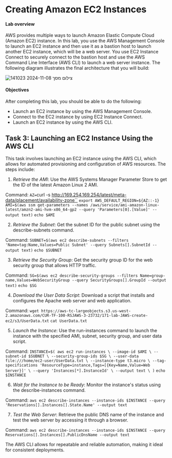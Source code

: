 # Creating Amazon EC2 Instances
#### Lab overview
AWS provides multiple ways to launch Amazon Elastic Compute Cloud (Amazon EC2) instance. 
In this lab, you use the AWS Management Console to launch an EC2 instance and then use it as a bastion host to launch another EC2 instance, which will be a web server. You use EC2 Instance Connect to securely connect to the bastion host and use the AWS Command Line Interface (AWS CLI) to launch a web server instance.
The following diagram illustrates the final architecture that you will build:

![צילום מסך 2024-11-08 141023](https://github.com/user-attachments/assets/ba858e00-d5bf-4209-99ad-4877357d4714)


#### Objectives
After completing this lab, you should be able to do the following:
* Launch an EC2 instance by using the AWS Management Console.
* Connect to the EC2 instance by using EC2 Instance Connect.
* Launch an EC2 instance by using the AWS CLI.

## Task 3: Launching an EC2 Instance Using the AWS CLI

This task involves launching an EC2 instance using the AWS CLI, which allows for automated provisioning and configuration of AWS resources.
The steps include:

1. *Retrieve the AMI*: Use the AWS Systems Manager Parameter Store to get the ID of the latest Amazon Linux 2 AMI.

Command:
`AZ=`curl -s http://169.254.169.254/latest/meta-data/placement/availability-zone``
`export AWS_DEFAULT_REGION=${AZ::-1}`
`AMI=$(aws ssm get-parameters --names /aws/service/ami-amazon-linux-latest/amzn2-ami-hvm-x86_64-gp2 --query 'Parameters[0].[Value]' --output text)`
`echo $AMI`

2. *Retrieve the Subnet*: Get the subnet ID for the public subnet using the describe-subnets command.

Command:
`SUBNET=$(aws ec2 describe-subnets --filters 'Name=tag:Name,Values=Public Subnet' --query Subnets[].SubnetId --output text)`
`echo $SUBNET`

3. *Retrieve the Security Group*: Get the security group ID for the web security group that allows HTTP traffic.

Command:
`SG=$(aws ec2 describe-security-groups --filters Name=group-name,Values=WebSecurityGroup --query SecurityGroups[].GroupId --output text)`
`echo $SG`

4. *Download the User Data Script*: Download a script that installs and configures the Apache web server and web application.

Command:
`wget https://aws-tc-largeobjects.s3.us-west-2.amazonaws.com/CUR-TF-100-RSJAWS-3-23732/171-lab-JAWS-create-ec2/s3/UserData.txt`
`cat UserData.txt`

5. *Launch the Instance*: Use the run-instances command to launch the instance with the specified AMI, subnet, security group, and user data script.

Command:
`INSTANCE=$(
  aws ec2 run-instances \
  --image-id $AMI \
  --subnet-id $SUBNET \
  --security-group-ids $SG \
  --user-data file:///home/ec2-user/UserData.txt \
  --instance-type t3.micro \
  --tag-specifications 'ResourceType=instance,Tags=[{Key=Name,Value=Web Server}]' \
  --query 'Instances[*].InstanceId' \
  --output text \
)`
`echo $INSTANCE`

6. *Wait for the Instance to be Ready*: Monitor the instance's status using the describe-instances command.

Command:
`aws ec2 describe-instances --instance-ids $INSTANCE --query 'Reservations[].Instances[].State.Name' --output text`

7. *Test the Web Server*: Retrieve the public DNS name of the instance and test the web server by accessing it through a browser.

Command:
`aws ec2 describe-instances --instance-ids $INSTANCE --query Reservations[].Instances[].PublicDnsName --output text`


The AWS CLI allows for repeatable and reliable automation, making it ideal for consistent deployments.
